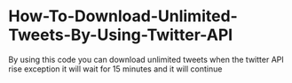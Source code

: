 # How-To-Download-Unlimited-Tweets-By-Using-Twitter-API
By using this code you can download unlimited tweets when the twitter API rise exception it will wait for 15 minutes and it will continue
